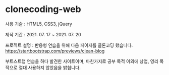 # clonecoding-web
사용 기술 : HTML5, CSS3, jQuery

제작 기간 : 2021. 07. 17 ~ 2021. 07. 20

프로젝트 설명 : 반응형 연습을 위해 다음 페이지를 클론코딩 했습니다. https://startbootstrap.com/previews/clean-blog

부트스트랩 연습을 하다 발견한 사이트이며, 마찬가지로 공부 목적 이외에 상업, 영리 목적으로 절대 사용하지 않았음을 밝힙니다.
